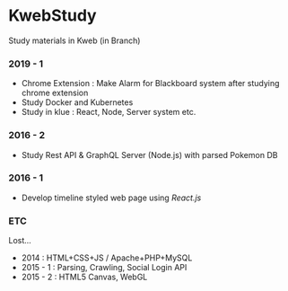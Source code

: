 # KwebStudy
Study materials in Kweb (in Branch)

### 2019 - 1
- Chrome Extension : Make Alarm for Blackboard system after studying chrome extension
- Study Docker and Kubernetes
- Study in klue : React, Node, Server system etc.

### 2016 - 2 
- Study Rest API & GraphQL Server (Node.js) with parsed Pokemon DB 


### 2016 - 1
- Develop timeline styled web page using *React.js*

### ETC
Lost...
- 2014 : HTML+CSS+JS / Apache+PHP+MySQL
- 2015 - 1 : Parsing, Crawling, Social Login API
- 2015 - 2 : HTML5 Canvas, WebGL
